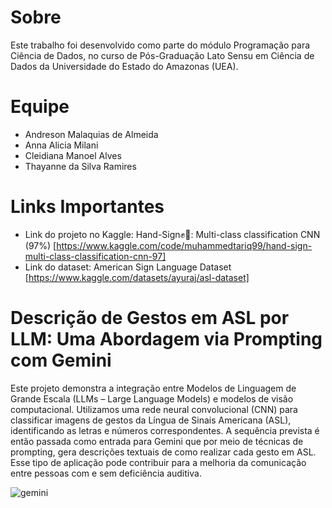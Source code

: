 # Sobre

Este trabalho foi desenvolvido como parte do módulo Programação para Ciência de Dados, no curso de Pós-Graduação Lato Sensu em Ciência de Dados da Universidade do Estado do Amazonas (UEA).

# Equipe

- Andreson Malaquias de Almeida
- Anna Alicia Milani
- Cleidiana Manoel Alves
- Thayanne da Silva Ramires

# Links Importantes

- Link do projeto no Kaggle: Hand-Sign✊🖖: Multi-class classification CNN (97%) [https://www.kaggle.com/code/muhammedtariq99/hand-sign-multi-class-classification-cnn-97]
- Link do dataset: American Sign Language Dataset [https://www.kaggle.com/datasets/ayuraj/asl-dataset]

# Descrição de Gestos em ASL por LLM: Uma Abordagem via Prompting com Gemini

Este projeto demonstra a integração entre Modelos de Linguagem de Grande Escala (LLMs – Large Language Models) e modelos de visão computacional. Utilizamos uma rede neural convolucional (CNN) para classificar imagens de gestos da Língua de Sinais Americana (ASL), identificando as letras e números correspondentes. A sequência prevista é então passada como entrada para Gemini que por meio de técnicas de prompting, gera descrições textuais de como realizar cada gesto em ASL. Esse tipo de aplicação pode contribuir para a melhoria da comunicação entre pessoas com e sem deficiência auditiva.

![gemini](https://github.com/user-attachments/assets/ebac68bf-6061-41c5-9817-8e2495217c7e)
